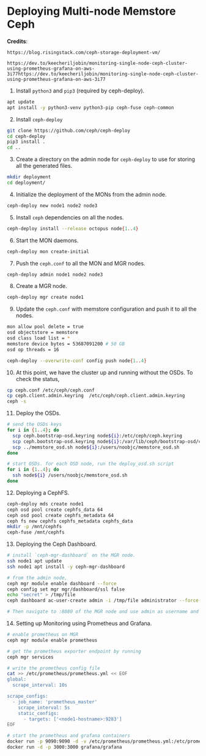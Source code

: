 # Deploying Multi-node Memstore Ceph 

**Credits**: 
```
https://blog.risingstack.com/ceph-storage-deployment-vm/

https://dev.to/keecheriljobin/monitoring-single-node-ceph-cluster-using-prometheus-grafana-on-aws-3i77https://dev.to/keecheriljobin/monitoring-single-node-ceph-cluster-using-prometheus-grafana-on-aws-3i77
```

1. Install `python3` and `pip3` (required by ceph-deploy).
```bash
apt update
apt install -y python3-venv python3-pip ceph-fuse ceph-common
```

2. Install `ceph-deploy`
```bash
git clone https://github.com/ceph/ceph-deploy
cd ceph-deploy
pip3 install .
cd ..
```

3. Create a directory on the admin node for `ceph-deploy` to use for storing all the generated files.
```bash
mkdir deployment
cd deployment/
```

4. Initialize the deployment of the MONs from the admin node.
```bash
ceph-deploy new node1 node2 node3
```

5. Install `ceph` dependencies on all the nodes.
```bash
ceph-deploy install --release octopus node{1..4}
```

6. Start the MON daemons.
```bash
ceph-deploy mon create-initial
```

7. Push the `ceph.conf` to all the MON and MGR nodes.
```bash
ceph-deploy admin node1 node2 node3
```

8. Create a MGR node.
```bash
ceph-deploy mgr create node1
```

9. Update the `ceph.conf` with memstore configuration and push it to all the nodes.
```bash
mon allow pool delete = true
osd objectstore = memstore
osd class load list = *
memstore device bytes = 53687091200 # 50 GB
osd op threads = 16
```

```bash
ceph-deploy --overwrite-conf config push node{1..4}
```
10. At this point, we have the cluster up and running without the OSDs. To check the status,
```bash
cp ceph.conf /etc/ceph/ceph.conf
cp ceph.client.admin.keyring  /etc/ceph/ceph.client.admin.keyring
ceph -s
```

11. Deploy the OSDs.
```bash
# send the OSDs keys 
for i in {1..4}; do
  scp ceph.bootstrap-osd.keyring node${i}:/etc/ceph/ceph.keyring
  scp ceph.bootstrap-osd.keyring node${i}:/var/lib/ceph/bootstrap-osd/ceph.keyring
  scp ../memstore_osd.sh node${i}:/users/noobjc/memstore_osd.sh
done

# start OSDs. for each OSD node, run the deploy_osd.sh script
for i in {1..4}; do
  ssh node${i} /users/noobjc/memstore_osd.sh
done
```

12. Deploying a CephFS.
```bash
ceph-deploy mds create node1
ceph osd pool create cephfs_data 64
ceph osd pool create cephfs_metadata 64
ceph fs new cephfs cephfs_metadata cephfs_data
mkdir -p /mnt/cephfs
ceph-fuse /mnt/cephfs
```

13. Deploying the Ceph Dashboard. 

```bash
# install `ceph-mgr-dashboard` on the MGR node.
ssh node1 apt update
ssh node1 apt install -y ceph-mgr-dashboard

# from the admin node,
ceph mgr module enable dashboard --force
ceph config set mgr mgr/dashboard/ssl false
echo "secret" > /tmp/file
ceph dashboard ac-user-create admin -i /tmp/file administrator --force-password

# Then navigate to :8080 of the MGR node and use admin as username and secret as password to login
```

14. Setting up Monitoring using Prometheus and Grafana.

```bash
# enable prometheus on MGR
ceph mgr module enable prometheus

# get the prometheus exporter endpoint by running
ceph mgr services

# write the prometheus config file
cat >> /etc/prometheus/prometheus.yml << EOF
global:
  scrape_interval: 10s

scrape_configs:
  - job_name: 'prometheus_master'
    scrape_interval: 5s
    static_configs:
      - targets: ['<node1-hostname>:9283']
EOF

# start the prometheus and grafana containers
docker run -p 9090:9090 -d -v /etc/prometheus/prometheus.yml:/etc/prometheus/prometheus.yml prom/prometheus
docker run -d -p 3000:3000 grafana/grafana
```
